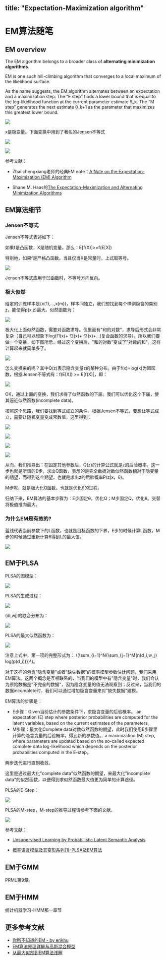 title: "Expectation-Maximization algorithm"
---

<script type="text/javascript" src="http://cdn.mathjax.org/mathjax/latest/MathJax.js?config=default"></script>

# EM算法随笔

## EM overview

The EM algorithm belongs to a broader class of **alternating minimization algorithms**.

EM is one such hill-climbing algorithm that converges to a local maximum of the likelihood surface.

As the name suggests, the EM algorithm alternates between an expectation and a maximization step. The “E step” finds a lower bound that is equal to the log-likelihood function at the current parameter estimate θ\_k. The “M step” generates the next estimate θ\_k+1 as the parameter that maximizes this greatest lower bound.

![](em_image1.png)

x是隐变量。下面变换中用到了著名的Jensen不等式

![](em_q_function.png)

![](em_formula2.png)

参考文献：

- Zhai chengxiang老师的经典EM note：[A Note on the Expectation-Maximization (EM) Algorithm](http://www.cs.ust.hk/~qyang/Teaching/537/PPT/em-note.pdf)

- Shane M. Haas的[The Expectation-Maximization and Alternating Minimization Algorithms](http://www.mit.edu/~6.454/www_fall_2002/shaas/summary.pdf)

## EM算法细节

### Jensen不等式
Jensen不等式表述如下：

如果f是凸函数，X是随机变量，那么：E[f(X)]>=f(E[X])

特别地，如果f是严格凸函数，当且仅当X是常量时，上式取等号。

![](jensen_inequality.jpg)

Jensen不等式应用于凹函数时，不等号方向反向。

### 极大似然

给定的训练样本是{x(1),...,x(m)}，样本间独立，我们想找到每个样例隐含的类别z，能使得p(x,z)最大。似然函数为：

![](em_likelihood.png)

极大化上面似然函数，需要对函数求导。但里面有"和的对数"，求导后形式会非常复杂（自己可以想象下log(f1(x)+ f2(x)+ f3(x)+…)复合函数的求导）。所以我们要做一个变换，如下图所示，经过这个变换后，"和的对数"变成了"对数的和"，这样计算起来就简单多了。

![](jensen_transform.png)

怎么变换来的呢？其中Q(z)表示隐含变量z的某种分布。由于f(x)=log(x)为凹函数，根据Jensen不等式有：f(E[X]) >= E[f(X)]，即：

![](jensen_transform2.png)


OK，通过上面的变换，我们求得了似然函数的下届。我们可以优化这个下届，使其逼近似然函数(incomplete data)。

按照这个思路，我们要找到等式成立的条件。根据Jensen不等式，要想让等式成立，需要让随机变量变成常数值，这里得到： 

![](equality_condition.png)

![](q_condition.png)

![](p_condition.png)

![](q_p_z_relation.png)

从而，我们推导出：在固定其他参数后，Q(z)的计算公式就是z的后验概率。这一步也就是所谓的E步，求出Q函数，表示的是完全数据对数似然函数相对于隐变量的期望，而得到这个期望，也就是求出z的后验概率P(z|x，θ)。

M步呢，就是极大化Q函数，也就是优化θ的过程。

归纳下来，EM算法的基本步骤为：E步固定θ，优化Q；M步固定Q，优化θ。交替将极值推向最大。

### 为什么EM是有效的?

蓝线代表当前参数下的L函数，也就是目标函数的下界，E步的时候计算L函数，M步的时候通过重新计算θ得到L的最大值。

![](em_prove1.png)

## EM于PLSA

PLSA的图模型：

![](plsa_graph_model.png)

PLSA的生成过程：

![](plsa_procedure.png)

(di,wj)的联合分布为：

![](plsa_formula1.png)

PLSA的最大似然函数为：

![](plsa_likelihood.png)

注意上式中，第一项的完整形式为：
\\(\sum_{i=1}^N{\sum_{j=1}^M{n(d_i,w_j) log(p(d_i))}}\\)。

对于这样的包含"隐含变量"或者"缺失数据"的概率模型参数估计问题，我们采用EM算法。这两个概念是互相联系的，当我们的模型中有"隐含变量"时，我们会认为原始数据是"不完全的数据"，因为隐含变量的值无法观察到；反过来，当我们的数据incomplete时，我们可以通过增加隐含变量来对"缺失数据"建模。

EM算法的步骤是：

- E步骤：Given当前估计的参数条件下，求隐含变量的后验概率。
an expectation (E) step where posterior probabilities are computed for the latent variables, based on the current estimates of the parameters。
- M步骤：最大化Complete data对数似然函数的期望，此时我们使用E步骤里计算的隐含变量的后验概率，得到新的参数值。
a maximization (M) step, where parameters are updated based on the so-called expected complete data log-likelihood which depends on the posterior probabilities computed in the E-step。

两步迭代进行直到收敛。

这里是通过最大化"complete data"似然函数的期望，来最大化"incomplete data"的似然函数，以便得到求似然函数最大值更为简单的计算途径。

PLSA的E-Step：

![](plsa_e_step.png)

PLSA的M-step，M-step的推导过程请参考下面的文献。

![](plsa_m_step.png)


参考文献：

- [Unsupervised Learning by Probabilistic Latent Semantic Analysis](http://www.cs.bham.ac.uk/~pxt/IDA/plsa.pdf)

- [概率语言模型及其变形系列(1)-PLSA及EM算法](http://blog.csdn.net/yangliuy/article/details/8330640)

## EM于GMM

PRML第9章。

## EM于HMM

统计机器学习-HMM那一章节

## 更多参考文献
- [你所不知道的EM - by erikhu](https://github.com/zzbased/zzbased.github.com/blob/master/_posts/doc/我所理解的EM算法.docx)
- [EM算法原理详解与高斯混合模型](http://blog.csdn.net/lansatiankongxxc/article/details/45646677)
- [从最大似然到EM算法浅解](http://blog.csdn.net/zouxy09/article/details/8537620)
